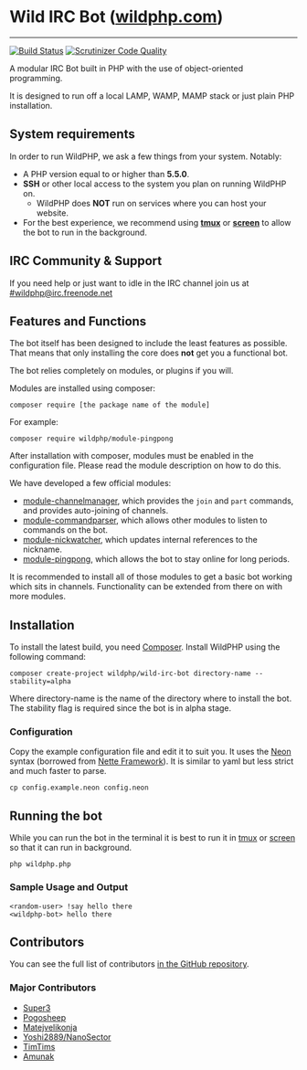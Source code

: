 # Wild IRC Bot ([wildphp.com](http://wildphp.com/))
----------
[![Build Status](https://scrutinizer-ci.com/g/WildPHP/Wild-IRC-Bot/badges/build.png?b=master)](https://scrutinizer-ci.com/g/WildPHP/Wild-IRC-Bot/build-status/master) [![Scrutinizer Code Quality](https://scrutinizer-ci.com/g/WildPHP/Wild-IRC-Bot/badges/quality-score.png?b=master)](https://scrutinizer-ci.com/g/WildPHP/Wild-IRC-Bot/?branch=master)

A modular IRC Bot built in PHP with the use of object-oriented programming.

It is designed to run off a local LAMP, WAMP, MAMP stack or just plain PHP installation.

## System requirements
In order to run WildPHP, we ask a few things from your system. Notably:

- A PHP version equal to or higher than **5.5.0**.
- **SSH** or other local access to the system you plan on running WildPHP on.
	- WildPHP does **NOT** run on services where you can host your website.
- For the best experience, we recommend using **[tmux](https://en.wikipedia.org/wiki/Tmux)** or **[screen](https://en.wikipedia.org/wiki/GNU_Screen)** to allow the bot to run in the background.

## IRC Community & Support
If you need help or just want to idle in the IRC channel join us at
[#wildphp@irc.freenode.net](http://webchat.freenode.net/?channels=wildphp)

## Features and Functions
The bot itself has been designed to include the least features as possible. That means that only installing the core does **not** get you a functional bot.

The bot relies completely on modules, or plugins if you will.

Modules are installed using composer:

    composer require [the package name of the module]
     
For example:

    composer require wildphp/module-pingpong
    
After installation with composer, modules must be enabled in the configuration file. Please read the module description on how to do this.

We have developed a few official modules:

- [module-channelmanager](https://github.com/WildPHP/module-channelmanager), which provides the `join` and `part` commands, and provides auto-joining of channels.
- [module-commandparser](https://github.com/WildPHP/module-commandparser), which allows other modules to listen to commands on the bot.
- [module-nickwatcher](https://github.com/WildPHP/module-nickwatcher), which updates internal references to the nickname.
- [module-pingpong](https://github.com/WildPHP/module-pingpong), which allows the bot to stay online for long periods.

It is recommended to install all of those modules to get a basic bot working which sits in channels. Functionality can be extended from there on with more modules.

## Installation
To install the latest build, you need [Composer](https://getcomposer.org/). Install WildPHP using the following command:

	composer create-project wildphp/wild-irc-bot directory-name --stability=alpha
	
Where directory-name is the name of the directory where to install the bot. The stability flag is required since the bot is in alpha stage.

### Configuration

Copy the example configuration file and edit it to suit you. It uses the [Neon](http://ne-on.org/) syntax (borrowed from [Nette Framework](http://nette.org/en/)). It is similar to yaml but less strict and much faster to parse.

    cp config.example.neon config.neon

## Running the bot

While you can run the bot in the terminal it is best to run it in [tmux](https://en.wikipedia.org/wiki/Tmux) or [screen](https://en.wikipedia.org/wiki/GNU_Screen) so that it can run in background.

    php wildphp.php

### Sample Usage and Output

    <random-user> !say hello there
    <wildphp-bot> hello there

## Contributors

You can see the full list of contributors [in the GitHub repository](https://github.com/WildPHP/Wild-IRC-Bot/graphs/contributors).

### Major Contributors
* [Super3](http://super3.org)
* [Pogosheep](http://layne-obserdia.de)
* [Matejvelikonja](http://velikonja.si)
* [Yoshi2889/NanoSector](https://github.com/Yoshi2889)
* [TimTims](https://timtims.me)
* [Amunak](https://github.com/Amunak)
